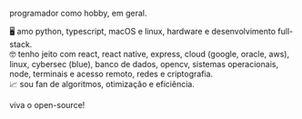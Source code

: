 programador como hobby, em geral.

🖥️ amo python, typescript, macOS e linux, hardware e desenvolvimento full-stack.\
🤓 tenho jeito com react, react native, express, cloud (google, oracle, aws), linux, cybersec (blue), banco de dados, opencv, sistemas operacionais, node, terminais e acesso remoto, redes e criptografia.\
📈 sou fan de algoritmos, otimização e eficiência.

viva o open-source!
